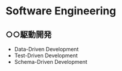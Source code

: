 # Software Engineering

## ○○駆動開発

- Data-Driven Development
- Test-Driven Development
- Schema-Driven Development